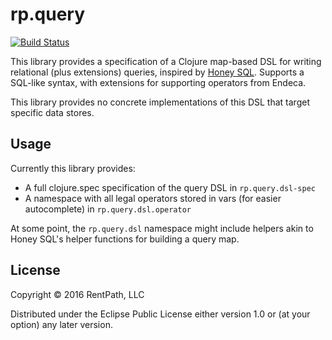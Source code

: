 # rp.query

[![Build Status](https://travis-ci.org/rentpath/rp-query-clj.svg?branch=master)](https://travis-ci.org/rentpath/rp-query-clj)

This library provides a specification of a Clojure map-based DSL for writing relational (plus extensions) queries, inspired by [Honey SQL](https://github.com/jkk/honeysql). Supports a SQL-like syntax, with extensions for supporting operators from Endeca.

This library provides no concrete implementations of this DSL that target specific data stores.

## Usage

Currently this library provides:

 * A full clojure.spec specification of the query DSL in `rp.query.dsl-spec`
 * A namespace with all legal operators stored in vars (for easier autocomplete) in `rp.query.dsl.operator`
 
At some point, the `rp.query.dsl` namespace might include helpers akin to Honey SQL's helper functions for building a query map.

## License

Copyright © 2016 RentPath, LLC

Distributed under the Eclipse Public License either version 1.0 or (at
your option) any later version.
